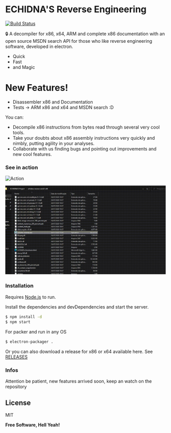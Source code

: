 # ECHIDNA'S Reverse Engineering
[![Build Status](https://travis-ci.org/joemccann/dillinger.svg?branch=master)](https://travis-ci.org/joemccann/dillinger)

🔒 A decompiler for x86, x64, ARM and complete x86 documentation with an open source MSDN search API for those who like reverse engineering software, developed in electron.
  - Quick
  - Fast
  - and Magic

# New Features!

  - Disassembler x86 and Documentation
  - Tests -> ARM x86 and x64 and MSDN search :D


You can:
  - Decompile x86 instructions from bytes read through several very cool tools.
  - Take your doubts about x86 assembly instructions very quickly and nimbly, putting agility in your analyses.
  - Collaborate with us finding bugs and pointing out improvements and new cool features.


### See in action
![Action](https://raw.githubusercontent.com/keowu/echidina/master/imgs/favicon.ico)

![Action](https://raw.githubusercontent.com/keowu/echidina/master/imgs/echidnas.gif)

### Installation

Requires [Node.js](https://nodejs.org/) to run.

Install the dependencies and devDependencies and start the server.

```sh
$ npm install -d
$ npm start
```

For packer and run in any OS

```sh
$ electron-packager .
```
Or you can also download a release for x86 or x64 available here.
See [RELEASES](https://github.com/keowu/echidina/releases)

### Infos
Attention be patient, new features arrived soon, keep an watch on the repository

License
----

MIT


**Free Software, Hell Yeah!**
